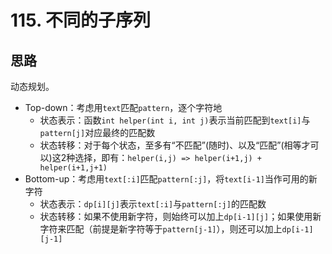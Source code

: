 # 115. 不同的子序列

## 思路

动态规划。

- Top-down：考虑用`text`匹配`pattern`，逐个字符地
  - 状态表示：函数`int helper(int i, int j)`表示当前匹配到`text[i]`与`pattern[j]`对应最终的匹配数
  - 状态转移：对于每个状态，至多有“不匹配”(随时)、以及“匹配”(相等才可以)这2种选择，即有：`helper(i,j) => helper(i+1,j) + helper(i+1,j+1)`
- Bottom-up：考虑用`text[:i]`匹配`pattern[:j]`，将`text[i-1]`当作可用的新字符
  - 状态表示：`dp[i][j]`表示`text[:i]`与`pattern[:j]`的匹配数
  - 状态转移：如果不使用新字符，则始终可以加上`dp[i-1][j]`；如果使用新字符来匹配（前提是新字符等于`pattern[j-1]`），则还可以加上`dp[i-1][j-1]`

